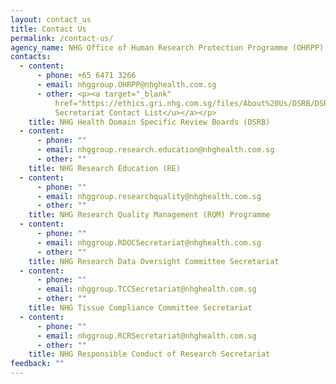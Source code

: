 ```yaml
---
layout: contact_us
title: Contact Us
permalink: /contact-us/
agency_name: NHG Office of Human Research Protection Programme (OHRPP)
contacts:
  - content:
      - phone: +65 6471 3266
      - email: nhggroup.OHRPP@nhghealth.com.sg
      - other: <p><a target="_blank"
          href="https://ethics.gri.nhg.com.sg/files/About%20Us/DSRB/DSRB_Contact_List__Updated_020925_.pdf"><u>DSRB
          Secretariat Contact List</u></a></p>
    title: NHG Health Domain Specific Review Boards (DSRB)
  - content:
      - phone: ""
      - email: nhggroup.research.education@nhghealth.com.sg
      - other: ""
    title: NHG Research Education (RE)
  - content:
      - phone: ""
      - email: nhggroup.researchquality@nhghealth.com.sg
      - other: ""
    title: NHG Research Quality Management (RQM) Programme
  - content:
      - phone: ""
      - email: nhggroup.RDOCSecretariat@nhghealth.com.sg
      - other: ""
    title: NHG Research Data Oversight Committee Secretariat
  - content:
      - phone: ""
      - email: nhggroup.TCCSecretariat@nhghealth.com.sg
      - other: ""
    title: NHG Tissue Compliance Committee Secretariat
  - content:
      - phone: ""
      - email: nhggroup.RCRSecretariat@nhghealth.com.sg
      - other: ""
    title: NHG Responsible Conduct of Research Secretariat
feedback: ""
---
```

